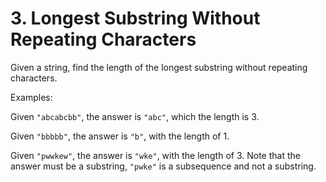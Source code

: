 # 3. Longest Substring Without Repeating Characters

Given a string, find the length of the longest substring without repeating characters.

Examples:

Given ```"abcabcbb"```, the answer is ```"abc"```, which the length is 3.

Given ```"bbbbb"```, the answer is ```"b"```, with the length of 1.

Given ```"pwwkew"```, the answer is ```"wke"```, with the length of 3. Note that the answer must be a substring, ```"pwke"``` is a subsequence and not a substring.

